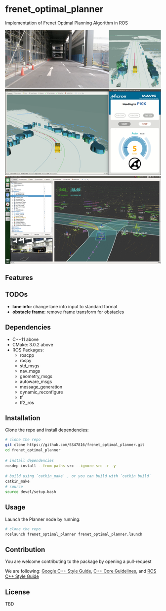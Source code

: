 # frenet_optimal_planner

Implementation of Frenet Optimal Planning Algorithm in ROS

![image](./pics/micron_0.png "Demo 1")
![image](./pics/micron_1.png "Demo 2")
![image](./pics/e8_0.png "Demo 3")

## Features

## TODOs
* **lane info**: change lane info input to standard format
* **obstacle frame**: remove frame transform for obstacles 

## Dependencies
* C++11 above
* CMake: 3.0.2 above
* ROS Packages:
    * roscpp
    * rospy
    * std_msgs
    * nav_msgs
    * geometry_msgs
    * autoware_msgs
    * message_generation
    * dynamic_reconfigure
    * tf
    * tf2_ros

## Installation
Clone the repo and install dependencies:
```bash
# clone the repo
git clone https://github.com/SS47816/frenet_optimal_planner.git
cd frenet_optimal_planner

# install dependencies
rosdep install --from-paths src --ignore-src -r -y

# build using `catkin_make` , or you can build with `catkin build`
catkin_make
# source 
source devel/setup.bash
```

## Usage

Launch the Planner node by running:
```bash
# clone the repo
roslaunch frenet_optimal_planner frenet_optimal_planner.launch
```

## Contribution
You are welcome contributing to the package by opening a pull-request

We are following: 
[Google C++ Style Guide](https://google.github.io/styleguide/cppguide.html), 
[C++ Core Guidelines](https://isocpp.github.io/CppCoreGuidelines/CppCoreGuidelines#main), 
and [ROS C++ Style Guide](http://wiki.ros.org/CppStyleGuide)

## License
TBD